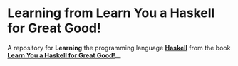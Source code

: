# Learning from Learn You a Haskell for Great Good!

A repository for __Learning__ the programming language [__Haskell__](http://www.haskell.org/) from the book [__Learn You a Haskell for Great Good!__](http://learnyouahaskell.com/)__

